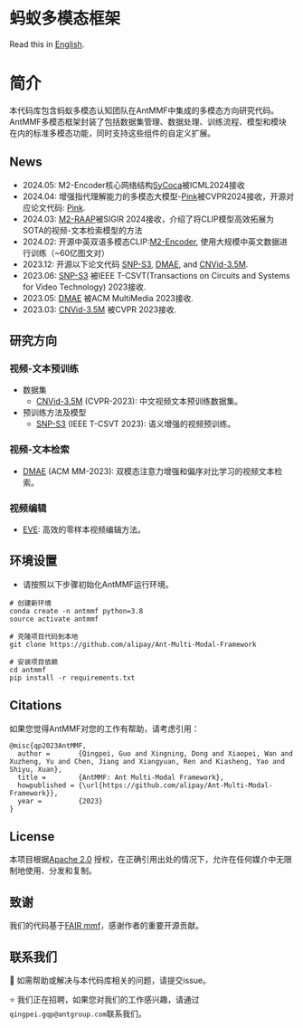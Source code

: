 # 蚂蚁多模态框架
Read this in [English](https://github.com/alipay/Ant-Multi-Modal-Framework/blob/main/README_EN.md).

# 简介
本代码库包含蚂蚁多模态认知团队在AntMMF中集成的多模态方向研究代码。AntMMF多模态框架封装了包括数据集管理、数据处理、训练流程、模型和模块在内的标准多模态功能，同时支持这些组件的自定义扩展。


## News
- 2024.05: M2-Encoder核心网络结构[SyCoca](https://arxiv.org/abs/2401.02137)被ICML2024接收
- 2024.04: 增强指代理解能力的多模态大模型-[Pink](https://arxiv.org/abs/2310.00582)被CVPR2024接收，开源对应论文代码: [Pink](https://github.com/alipay/Ant-Multi-Modal-Framework/tree/main/prj/Pink).
- 2024.03: [M2-RAAP](https://github.com/alipay/Ant-Multi-Modal-Framework/tree/main/prj/M2_RAAP)被SIGIR 2024接收，介绍了将CLIP模型高效拓展为SOTA的视频-文本检索模型的方法
- 2024.02: 开源中英双语多模态CLIP:[M2-Encoder](https://github.com/alipay/Ant-Multi-Modal-Framework/tree/main/prj/M2_Encoder), 使用大规模中英文数据进行训练（~60亿图文对）
- 2023.12: 开源以下论文代码 [SNP-S3](https://github.com/alipay/Ant-Multi-Modal-Framework/tree/main/prj/snps3_vtp), [DMAE](https://github.com/alipay/Ant-Multi-Modal-Framework/tree/main/prj/dmae_vtp), and [CNVid-3.5M](https://github.com/alipay/Ant-Multi-Modal-Framework/tree/main/prj/cnvid_vtp).
- 2023.06: [SNP-S3](https://ieeexplore.ieee.org/document/10214396) 被IEEE T-CSVT(Transactions on Circuits and Systems for Video Technology) 2023接收.
- 2023.05: [DMAE](https://arxiv.org/pdf/2309.11082.pdf) 被ACM MultiMedia 2023接收.
- 2023.03: [CNVid-3.5M](https://openaccess.thecvf.com/content/CVPR2023/papers/Gan_CNVid-3.5M_Build_Filter_and_Pre-Train_the_Large-Scale_Public_Chinese_Video-Text_CVPR_2023_paper.pdf) 被CVPR 2023接收.
 
## 研究方向

### 视频-文本预训练
- 数据集
  - [CNVid-3.5M](https://openaccess.thecvf.com/content/CVPR2023/papers/Gan_CNVid-3.5M_Build_Filter_and_Pre-Train_the_Large-Scale_Public_Chinese_Video-Text_CVPR_2023_paper.pdf) (CVPR-2023): 中文视频文本预训练数据集。
- 预训练方法及模型
  - [SNP-S3](https://ieeexplore.ieee.org/document/10214396) (IEEE T-CSVT 2023): 语义增强的视频预训练。

### 视频-文本检索 
- [DMAE](https://arxiv.org/pdf/2309.11082.pdf) (ACM MM-2023): 双模态注意力增强和偏序对比学习的视频文本检索。

### 视频编辑
- [EVE](https://arxiv.org/abs/2308.10648): 高效的零样本视频编辑方法。


## 环境设置

- 请按照以下步骤初始化AntMMF运行环境。
```
# 创建新环境
conda create -n antmmf python=3.8
source activate antmmf

# 克隆项目代码到本地
git clone https://github.com/alipay/Ant-Multi-Modal-Framework

# 安装项目依赖
cd antmmf
pip install -r requirements.txt
```

## Citations
如果您觉得AntMMF对您的工作有帮助，请考虑引用：
```
@misc{qp2023AntMMF,
  author =       {Qingpei, Guo and Xingning, Dong and Xiaopei, Wan and Xuzheng, Yu and Chen, Jiang and Xiangyuan, Ren and Kiasheng, Yao and Shiyu, Xuan},
  title =        {AntMMF: Ant Multi-Modal Framework},
  howpublished = {\url{https://github.com/alipay/Ant-Multi-Modal-Framework}},
  year =         {2023}
}
```

## License

本项目根据[Apache 2.0](https://github.com/apache/.github/blob/main/LICENSE) 授权，在正确引用出处的情况下，允许在任何媒介中无限制地使用、分发和复制。

## 致谢
我们的代码基于[FAIR mmf](https://github.com/facebookresearch/mmf)，感谢作者的重要开源贡献。

## 联系我们

:raising_hand: 如需帮助或解决与本代码库相关的问题，请提交issue。

:star: 我们正在招聘，如果您对我们的工作感兴趣，请通过`qingpei.gqp@antgroup.com`联系我们。

